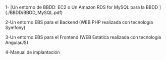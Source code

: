 

1- [Un entorno de BBDD: EC2 o Un Amazon RDS for MySQL para la BBDD ] (./BBDD/BBDD_MySQL.pdf)

2-Un entorno EBS para el Backend (WEB PHP realizada con tecnología Symfony)

3-Un entorno EBS para el Frontend (WEB Estática realizada con tecnología AngularJS)

4-Manual de implantación


